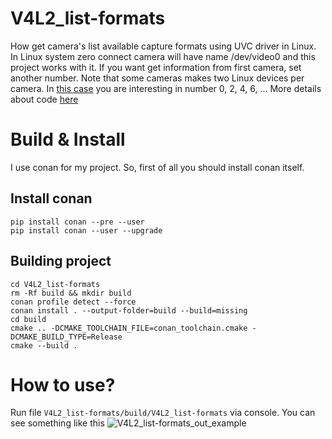 # V4L2_list-formats
 How get camera's list available capture formats using UVC driver in Linux. In Linux system zero connect camera will have name /dev/video0 and this project works with it. If you want get information from first camera, set another number. Note that some cameras makes two Linux devices per camera. In [this case](https://unix.stackexchange.com/a/539573/481341) you are interesting in number 0, 2, 4, 6, ... More details about code [here](https://stackoverflow.com/questions/22563827/list-available-capture-formats)
 
# Build & Install
I use conan for my project. So, first of all you should install conan itself.
## Install conan
```
pip install conan --pre --user
pip install conan --user --upgrade
```
## Building project
```
cd V4L2_list-formats
rm -Rf build && mkdir build
conan profile detect --force
conan install . --output-folder=build --build=missing
cd build
cmake .. -DCMAKE_TOOLCHAIN_FILE=conan_toolchain.cmake -DCMAKE_BUILD_TYPE=Release
cmake --build .
```
# How to use?
Run file `V4L2_list-formats/build/V4L2_list-formats` via console. You can see something like this
![V4L2_list-formats_out_example](https://user-images.githubusercontent.com/27889022/227429029-a48e0d4e-d727-4299-b475-421e6bc441a2.png)
